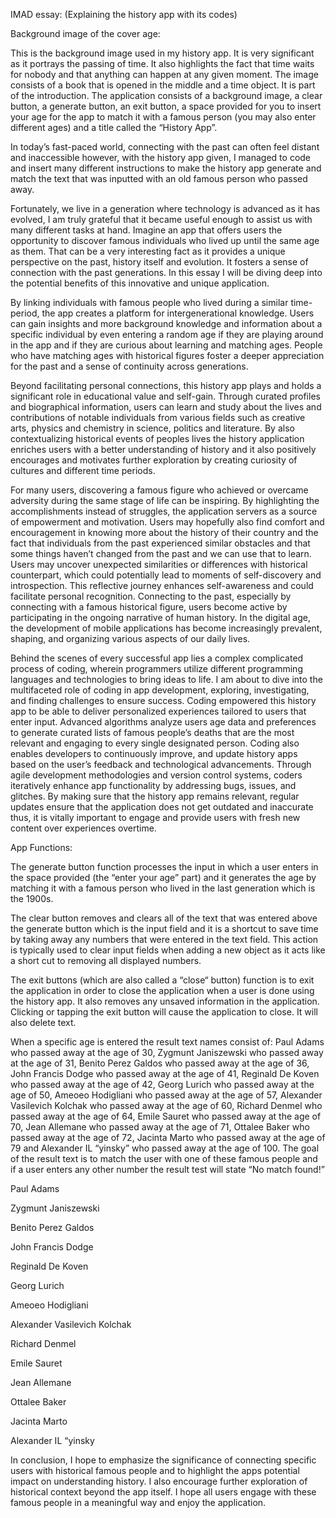 IMAD essay: (Explaining the history app with its codes)

Background image of the cover age:

This is the background image used in my history app. It is very significant as it portrays the passing of
time. It also highlights the fact that time waits for nobody and that anything can happen at any given
moment. The image consists of a book that is opened in the middle and a time object. It is part of
the introduction. The application consists of a background image, a clear button, a generate button,
an exit button, a space provided for you to insert your age for the app to match it with a famous
person (you may also enter different ages) and a title called the “History App”.

In today’s fast-paced world, connecting with the past can often feel distant and inaccessible
however, with the history app given, I managed to code and insert many different instructions to
make the history app generate and match the text that was inputted with an old famous person who
passed away.

Fortunately, we live in a generation where technology is advanced as it has evolved, I am truly
grateful that it became useful enough to assist us with many different tasks at hand. Imagine an app
that offers users the opportunity to discover famous individuals who lived up until the same age as
them. That can be a very interesting fact as it provides a unique perspective on the past, history
itself and evolution. It fosters a sense of connection with the past generations. In this essay I will be
diving deep into the potential benefits of this innovative and unique application.

By linking individuals with famous people who lived during a similar time-period, the app creates a
platform for intergenerational knowledge. Users can gain insights and more background knowledge
and information about a specific individual by even entering a random age if they are playing around
in the app and if they are curious about learning and matching ages. People who have matching ages
with historical figures foster a deeper appreciation for the past and a sense of continuity across
generations.

Beyond facilitating personal connections, this history app plays and holds a significant role in
educational value and self-gain. Through curated profiles and biographical information, users can
learn and study about the lives and contributions of notable individuals from various fields such as
creative arts, physics and chemistry in science, politics and literature. By also contextualizing
historical events of peoples lives the history application enriches users with a better understanding
of history and it also positively encourages and motivates further exploration by creating curiosity of
cultures and different time periods.

For many users, discovering a famous figure who achieved or overcame adversity during the same
stage of life can be inspiring. By highlighting the accomplishments instead of struggles, the
application servers as a source of empowerment and motivation. Users may hopefully also find
comfort and encouragement in knowing more about the history of their country and the fact that
individuals from the past experienced similar obstacles and that some things haven’t changed from
the past and we can use that to learn.
Users may uncover unexpected similarities or differences with historical counterpart, which could
potentially lead to moments of self-discovery and introspection. This reflective journey enhances
self-awareness and could facilitate personal recognition. Connecting to the past, especially by
connecting with a famous historical figure, users become active by participating in the ongoing
narrative of human history.
In the digital age, the development of mobile applications has become increasingly prevalent,
shaping, and organizing various aspects of our daily lives.

Behind the scenes of every successful app lies a complex complicated process of coding, wherein
programmers utilize different programming languages and technologies to bring ideas to life. I am
about to dive into the multifaceted role of coding in app development, exploring, investigating, and
finding challenges to ensure success. Coding empowered this history app to be able to deliver
personalized experiences tailored to users that enter input. Advanced algorithms analyze users age
data and preferences to generate curated lists of famous people’s deaths that are the most relevant
and engaging to every single designated person. Coding also enables developers to continuously
improve, and update history apps based on the user’s feedback and technological advancements.
Through agile development methodologies and version control systems, coders iteratively enhance
app functionality by addressing bugs, issues, and glitches. By making sure that the history app
remains relevant, regular updates ensure that the application does not get outdated and inaccurate
thus, it is vitally important to engage and provide users with fresh new content over experiences
overtime.

App Functions:

The generate button function processes the input in which a user enters in the space provided (the
“enter your age” part) and it generates the age by matching it with a famous person who lived in the
last generation which is the 1900s.

The clear button removes and clears all of the text that was entered above the generate button
which is the input field and it is a shortcut to save time by taking away any numbers that were
entered in the text field. This action is typically used to clear input fields when adding a new object
as it acts like a short cut to removing all displayed numbers.

The exit buttons (which are also called a “close“ button) function is to exit the application in order to
close the application when a user is done using the history app. It also removes any unsaved
information in the application. Clicking or tapping the exit button will cause the application to close.
It will also delete text.

When a specific age is entered the result text names consist of: Paul Adams who passed away at the
age of 30, Zygmunt Janiszewski who passed away at the age of 31, Benito Perez Galdos who passed
away at the age of 36, John Francis Dodge who passed away at the age of 41, Reginald De Koven
who passed away at the age of 42, Georg Lurich who passed away at the age of 50, Ameoeo
Hodigliani who passed away at the age of 57, Alexander Vasilevich Kolchak who passed away at the
age of 60, Richard Denmel who passed away at the age of 64, Emile Sauret who passed away at the
age of 70, Jean Allemane who passed away at the age of 71, Ottalee Baker who passed away at the
age of 72, Jacinta Marto who passed away at the age of 79 and Alexander IL “yinsky” who passed
away at the age of 100. The goal of the result text is to match the user with one of these famous
people and if a user enters any other number the result test will state “No match found!”

Paul Adams

Zygmunt Janiszewski

Benito Perez Galdos

John Francis Dodge

Reginald De Koven

Georg Lurich

Ameoeo Hodigliani

Alexander Vasilevich Kolchak

Richard Denmel

Emile Sauret

Jean Allemane

Ottalee Baker

Jacinta Marto

Alexander IL “yinsky

In conclusion, I hope to emphasize the significance of connecting specific users with historical
famous people and to highlight the apps potential impact on understanding history. I also encourage
further exploration of historical context beyond the app itself. I hope all users engage with these
famous people in a meaningful way and enjoy the application.
